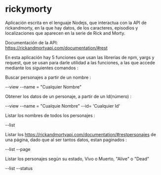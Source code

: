 # rickymorty

Aplicación escrita en el lenguaje Nodejs, que interactua con la API de rickandmorty, en la que hay datos, de los caracteres, episodios y localizaciones que aparecen en la serie de Rick and Morty.

Documentación de la API: 
https://rickandmortyapi.com/documentation/#rest

En esta aplicación hay 5 funciones que usan las librerias de npm, yargs y request, que se usan para darle utilidad a las funciones, a las que accede mediante los siguientes comandos : 

Buscar personajes a partir de un nombre : 

--view --name = "Cualquier Nombre"

Obtener los datos de un personaje, a partir de un Id(número) :

--view --name = "Cualquie Nombre" --id= 'Cualquier Id'

Listar los nombres de todos los personajes : 

--list 

Listar los https://rickandmortyapi.com/documentation/#restpersonajes de una página, dado que al ser tantos datos, estan paginados : 

--list --page

Listar los personajes según su estado, Vivo o Muerto, "Alive" o "Dead"

--list --status

